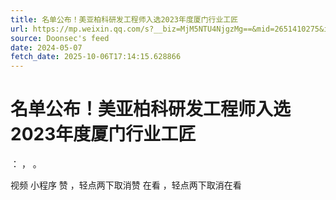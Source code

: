 ```yaml
---
title: 名单公布！美亚柏科研发工程师入选2023年度厦门行业工匠
url: https://mp.weixin.qq.com/s?__biz=MjM5NTU4NjgzMg==&mid=2651410275&idx=1&sn=298d79788b251a855a2ae4ad65fd65af
source: Doonsec's feed
date: 2024-05-07
fetch_date: 2025-10-06T17:14:15.628866
---
```


# 名单公布！美亚柏科研发工程师入选2023年度厦门行业工匠

：
，
。

视频
小程序
赞
，轻点两下取消赞
在看
，轻点两下取消在看